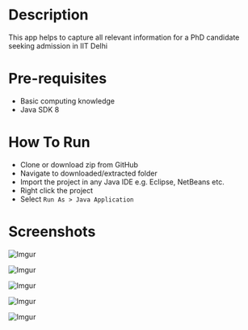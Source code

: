 # Description
This app helps to capture all relevant information for a PhD candidate seeking admission in IIT Delhi

# Pre-requisites
* Basic computing knowledge
* Java SDK 8

# How To Run
* Clone or download zip from GitHub
* Navigate to downloaded/extracted folder
* Import the project in any Java IDE e.g. Eclipse, NetBeans etc.
* Right click the project
* Select `Run As > Java Application`

# Screenshots
![Imgur](https://imgur.com/ZbvToAH)

![Imgur](https://imgur.com/f6MfBgy)

![Imgur](https://imgur.com/b2S2SI9)

![Imgur](https://imgur.com/Jhvc9vT)

![Imgur](https://imgur.com/H2HzpJF)
